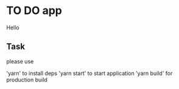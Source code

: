 # TO DO app

Hello

## Task

please use

'yarn' to install deps
'yarn start' to start application
'yarn build' for production build
